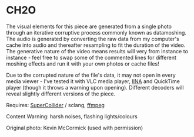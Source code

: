 # CH2O
The visual elements for this piece are generated from a single photo through an iterative corruptive process commonly known as datamoshing. The audio is generated by converting the raw data from my computer's cache into audio and thereafter resampling to fit the duration of the video. The generative nature of the video means results will very from instance to instance - feel free to swap some of the commented lines for different moshing effects and run it with your own photos or cache files!

Due to the corrupted nature of the file's data, it may not open in every media viewer - I've tested it with VLC media player, [IINA](https://github.com/iina/iina) and QuickTime player (though it throws a warning upon opening). Different decoders will reveal slightly different versions of the piece.

Requires: [SuperCollider](https://supercollider.github.io) / sclang, [ffmpeg](https://ffmpeg.org)

Content Warning: harsh noises, flashing lights/colours

Original photo: Kevin McCormick (used with permission)
